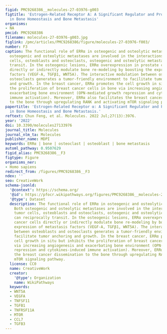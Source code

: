 ```yaml
---
figid: PMC9268386__molecules-27-03976-g003
figtitle: 'Estrogen-Related Receptor A: A Significant Regulator and Promising Target
  in Bone Homeostasis and Bone Metastasis'
organisms:
- NA
pmcid: PMC9268386
filename: molecules-27-03976-g003.jpg
figlink: /pmc/articles/PMC9268386/figure/molecules-27-03976-f003/
number: F3
caption: The functional role of ERRα in osteogenic and osteolytic metastases. Both
  osteogenic and osteolytic metastases are involved in the interactions among tumor
  cells, osteoblasts and osteoclasts, osteogenic and osteolytic metastases can reciprocally
  transit. In the osteogenic lesions, ERRα overexpression in prostate cancer cells
  directly or indirectly modulate bone re-modeling by boosting the expression of metastasis
  factors (VEGF-A, TGFβ1, WNT5A). The interactive modulation between osteoblasts and
  osteoclasts generates a tumor-friendly environment to facilitate tumor anchoring
  and growth. In the breast cancer, ERRα promotes the cell growth in situ but inhibits
  the proliferation of breast cancer cells in bone via increasing angiogenesis and
  exacerbating bone environment (OPN-mediated growth repression and cytokines-induced
  immune activation). Moreover, ERRα also facilitates the breast cancer dissemination
  to the bone through upregulating RANK and activating mTOR signaling pathway.
papertitle: 'Estrogen-Related Receptor α: A Significant Regulator and Promising Target
  in Bone Homeostasis and Bone Metastasis.'
reftext: Chun Feng, et al. Molecules. 2022 Jul;27(13):3976.
year: '2022'
doi: 10.3390/molecules27133976
journal_title: Molecules
journal_nlm_ta: Molecules
publisher_name: MDPI
keywords: ERRα | bone | osteoclast | osteoblast | bone metastasis
automl_pathway: 0.9507629
figid_alias: PMC9268386__F3
figtype: Figure
organisms_ner:
- Homo sapiens
redirect_from: /figures/PMC9268386__F3
ndex: ''
seo: CreativeWork
schema-jsonld:
  '@context': https://schema.org/
  '@id': https://pfocr.wikipathways.org/figures/PMC9268386__molecules-27-03976-g003.html
  '@type': Dataset
  description: The functional role of ERRα in osteogenic and osteolytic metastases.
    Both osteogenic and osteolytic metastases are involved in the interactions among
    tumor cells, osteoblasts and osteoclasts, osteogenic and osteolytic metastases
    can reciprocally transit. In the osteogenic lesions, ERRα overexpression in prostate
    cancer cells directly or indirectly modulate bone re-modeling by boosting the
    expression of metastasis factors (VEGF-A, TGFβ1, WNT5A). The interactive modulation
    between osteoblasts and osteoclasts generates a tumor-friendly environment to
    facilitate tumor anchoring and growth. In the breast cancer, ERRα promotes the
    cell growth in situ but inhibits the proliferation of breast cancer cells in bone
    via increasing angiogenesis and exacerbating bone environment (OPN-mediated growth
    repression and cytokines-induced immune activation). Moreover, ERRα also facilitates
    the breast cancer dissemination to the bone through upregulating RANK and activating
    mTOR signaling pathway.
  license: CC0
  name: CreativeWork
  creator:
    '@type': Organization
    name: WikiPathways
  keywords:
  - WNT5A
  - VEGFA
  - TNFSF11
  - TGFB1
  - TNFRSF11A
  - MTOR
  - CCL7
  - TGFB3
---
```

